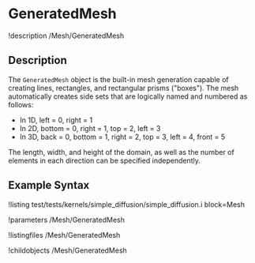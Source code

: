 # GeneratedMesh
!description /Mesh/GeneratedMesh

## Description

The `GeneratedMesh` object is the built-in mesh generation capable of creating lines, rectangles, and rectangular
prisms ("boxes"). The mesh automatically creates side sets that are logically named and numbered as follows:

* In 1D, left = 0, right = 1
* In 2D, bottom = 0, right = 1, top = 2, left = 3
* In 3D, back = 0, bottom = 1, right = 2, top = 3, left = 4, front = 5

The length, width, and height of the domain, as well as the number of elements in each direction can be specified
independently.

## Example Syntax

!listing test/tests/kernels/simple_diffusion/simple_diffusion.i block=Mesh

!parameters /Mesh/GeneratedMesh

!listingfiles /Mesh/GeneratedMesh

!childobjects /Mesh/GeneratedMesh
